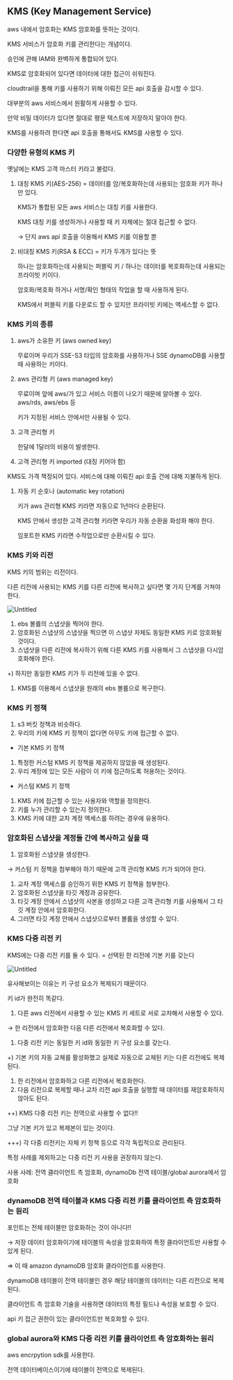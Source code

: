 ## KMS (Key Management Service)

aws 내에서 암호화는 KMS 암호화를 뜻하는 것이다.

KMS 서비스가 암호화 키를 관리한다는 개념이다.

승인에 관해 IAM와 완벽하게 통합되어 있다.

KMS로 암호화되어 있다면 데이터에 대한 접근이 쉬워진다.

cloudtrail을 통해 키를 사용하기 위해 이뤄진 모든 api 호출을 감시할 수 있다.

대부분의 aws 서비스에서 원활하게 사용할 수 있다.

만약 비밀 데이터가 있다면 절대로 평문 텍스트에 저장하지 말아야 한다.

KMS를 사용하려 한다면 api 호출을 통해서도 KMS를 사용할 수 있다.

### 다양한 유형의 KMS  키

옛날에는 KMS 고객 마스터 키라고 불렀다.

1. 대칭 KMS 키(AES-256) = 데이터를 암/복호화하는데 사용되는 암호화 키가 하나만 있다.

   KMS가 통합된 모든 aws 서비스는 대칭 키를 사용한다.

   KMS 대칭 키를 생성하거나 사용할 때 키 자체에는 절대 접근할 수 없다.

   → 단지 aws api 호출을 이용해서 KMS 키를 이용할 뿐

2. 비대칭 KMS 키(RSA & ECC) = 키가 두개가 있다는 뜻

   하나는 암호화하는데 사용되는 퍼블릭 키 / 하나는 데이터를 복호화하는데 사용되는 프라이빗 키이다.

   암호화/복호화 하거나 서명/확인 형태의 작업을 할 때 사용하게 된다.

   KMS에서 퍼블릭 키를 다운로드 할 수 있지만 프라이빗 키에는 액세스할 수 없다.


### KMS 키의 종류

1. aws가 소유한 키  (aws owned key)

   무료이며 우리가 SSE-S3 타입의 암호화를 사용하거나 SSE dynamoDB를 사용할 때 사용하는 키이다.

2. aws 관리형 키 (aws managed key)

   무료이며 앞에 aws/가 있고 서비스 이름이 나오기 때문에 알아볼 수 있다. aws/rds, aws/ebs 등

   키가 지정된 서비스 안에서만 사용될 수 있다.

3. 고객 관리형 키

   한달에 1달러의 비용이 발생한다.

4. 고객 관리형 키 imported (대칭 키어야 함)

KMS도 가격 책정되어 있다. 서비스에 대해 이뤄진 api 호출 건에 대해 지불하게 된다.

1. 자동 키 순호나 (automatic key rotation)

   키가 aws 관리형 KMS 키라면 자동으로 1년마다 순환된다.

   KMS 안에서 생성한 고객 관리형 키라면 우리가 자동 순환을 화성화 해야 한다.

   임포트한 KMS 키라면 수작업으로만 순환시킬 수 있다.


### KMS 키와 리전

KMS 키의 범위는 리전이다.

다른 리전에 사용되는 KMS 키를 다른 리전에 복사하고 싶다면 몇 가지 단계를 거쳐야 한다.

![Untitled](https://prod-files-secure.s3.us-west-2.amazonaws.com/0e50c9f9-d6b9-4369-b0d8-a40d14ac1451/8e68de66-9d3f-4681-837f-67f1641617e8/Untitled.png)

1. ebs 볼륨의 스냅샷을 찍어야 한다.
2. 암호화된 스냅샷의 스냅샷을 찍으면 이 스냅샷 자체도 동일한 KMS 키로 암호화될 것이다.
3. 스냅샷을 다른 리전에 복사하기 위해 다른 KMS 키를 사용해서 그 스냅샷을 다시암호화해야 한다.

+) 하지만 동일한 KMS 키가 두 리전에 있을 수 없다.

1. KMS를 이용해서 스냅샷을 원래의 ebs 볼륨으로 복구한다.

### KMS 키 정책

1. s3 버킷 정책과 비슷하다.
2. 우리의 키에 KMS 키 정책이 없다면 아무도 키에 접근할 수 없다.

- 기본 KMS 키 정책
1. 특정한 커스텀 KMS 키 정책을 제공하지 않았을 때 생성된다.
2. 우리 계정에 있는 모든 사람이 이 키에 접근하도록 허용하는 것이다.
- 커스텀 KMS 키 정책
1. KMS 키에 접근할 수 있는 사용자와 역할을 정의한다.
2. 키를 누가 관리할 수 있는지 정의한다.
3. KMS 키에 대한 교차 계정 액세스를 하려는 경우에 유용하다.

### 암호화된 스냅샷을 계정들 간에 복사하고 싶을 때

1. 암호화된 스냅샷을 생성한다.

→ 커스텀 키 정책을 첨부해야 하기 때문에 고객 관리형 KMS 키가 되어야 한다.

1. 교차 계정 액세스를 승인하기 위한 KMS 키 정책을 첨부한다.
2. 암호화된 스냅샷을 타깃 계정과 공유한다.
3. 타깃 계정 안에서 스냅샷의 사본을 생성하고 다른 고객 관리형 키를 사용해서 그 타깃 계정 안에서 암호화한다.
4. 그러면 타깃 계정 안에서 스냅샷으로부터 볼륨을 생성할 수 있다.

### KMS 다중 리전 키

KMS에는 다중 리전 키를 둘 수 있다. = 선택된 한 리전에 기본 키를 갖는다

![Untitled](https://prod-files-secure.s3.us-west-2.amazonaws.com/0e50c9f9-d6b9-4369-b0d8-a40d14ac1451/5d0896e0-ff53-4403-83c6-3a8affeaebda/Untitled.png)

유사해보이는 이유는 키 구성 요소가 복제되기 때문이다.

키 id가 완전히 똑같다.

1. 다른 aws 리전에서 사용할 수 있는 KMS 키 세트로 서로 교차해서 사용할 수 있다.

→ 한 리전에서 암호화한 다음 다른 리전에서 복호화할 수 있다.

1. 다중 리전 키는 동일한 키 id와 동일한 키 구성 요소를 갖는다.

+) 기본 키의 자동 교체를 활성화했고 실제로 자동으로 교체된 키는 다른 리전에도 복제된다.

1. 한 리전에서 암호화하고 다른 리전에서 복호화한다.
2. 다음 리전으로 복제할 때나 교차 리전 api 호출을 실행할 때 데이터를 재암호화하지 않아도 된다.

++) KMS 다중 리전 키는 전역으로 사용할 수 없다!!

그냥 기본 키가 있고 복제본이 있는 것이다.

+++) 각 다중 리전키는 자체 키 정책 등으로 각각 독립적으로 관리된다.

특정 사례를 제외하고는 다중 리전 키 사용을 권장하지 않는다.

사용 사례: 전역 클라이언트 측 암호화, dynamoDb 전역 테이블/global aurora에서 암호화

### dynamoDB 전역 테이블과 KMS 다중 리전 키를 클라이언트 측 암호화하는 원리

포인트는 전체 테이블만 암호화하는 것이 아니다!!

→ 저장 데이터 암호화이기에 테이블의 속성을 암호화하여 특정 클라이언트만 사용할 수 있게 된다.

⇒ 이 때 amazon dynamoDB 암호화 클라이언트를 사용한다.

dynamoDB 테이블이 전역 테이블인 경우 해당 테이블의 데이터는 다른 리전으로 복제된다.

클라이언트 측 암호화 기술을 사용하면 데이터의 특정 필드나 속성을 보호할 수 있다.

api 키 접근 권한이 있는 클라이언트만 복호화할 수 있다.

### global aurora와 KMS 다중 리전 키를 클라이언트 측 암호화하는 원리

aws encrpytion sdk를 사용한다.

전역 데이터베이스이기에 테이블이 전역으로 복제된다.